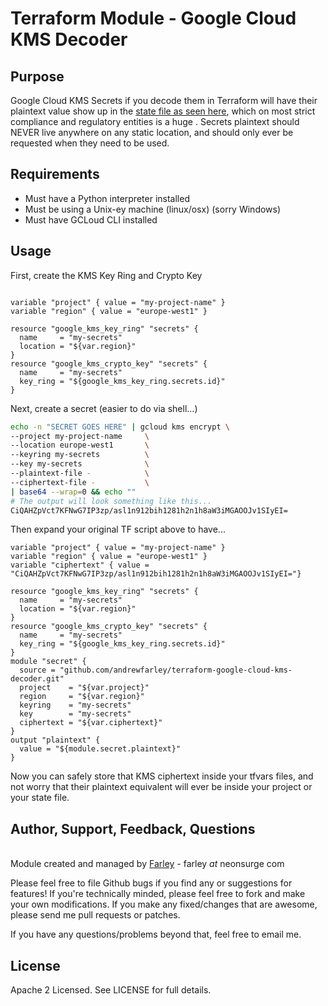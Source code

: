Terraform Module - Google Cloud KMS Decoder
========================

Purpose
------

Google Cloud KMS Secrets if you decode them in Terraform will have their plaintext value show
up in the [state file as seen here](https://www.terraform.io/docs/state/sensitive-data.html), which on most strict compliance and regulatory entities is
a huge .  Secrets plaintext should NEVER live anywhere on any
static location, and should only ever be requested when they need to be used.

Requirements
------
* Must have a Python interpreter installed
* Must be using a Unix-ey machine (linux/osx) (sorry Windows)
* Must have GCLoud CLI installed

Usage
------

First, create the KMS Key Ring and Crypto Key
```hcl

variable "project" { value = "my-project-name" }
variable "region" { value = "europe-west1" }

resource "google_kms_key_ring" "secrets" {
  name     = "my-secrets"
  location = "${var.region}"
}
resource "google_kms_crypto_key" "secrets" {
  name     = "my-secrets"
  key_ring = "${google_kms_key_ring.secrets.id}"
}
```

Next, create a secret (easier to do via shell...)

```bash
echo -n "SECRET GOES HERE" | gcloud kms encrypt \
--project my-project-name     \
--location europe-west1       \
--keyring my-secrets          \
--key my-secrets              \
--plaintext-file -            \
--ciphertext-file -           \
| base64 --wrap=0 && echo ""
# The output will look something like this...
CiQAHZpVct7KFNwG7IP3zp/asl1n912bih1281h2n1h8aW3iMGAOOJv1SIyEI=
```

Then expand your original TF script above to have...
```hcl
variable "project" { value = "my-project-name" }
variable "region" { value = "europe-west1" }
variable "ciphertext" { value = "CiQAHZpVct7KFNwG7IP3zp/asl1n912bih1281h2n1h8aW3iMGAOOJv1SIyEI="}

resource "google_kms_key_ring" "secrets" {
  name     = "my-secrets"
  location = "${var.region}"
}
resource "google_kms_crypto_key" "secrets" {
  name     = "my-secrets"
  key_ring = "${google_kms_key_ring.secrets.id}"
}
module "secret" {
  source = "github.com/andrewfarley/terraform-google-cloud-kms-decoder.git"
  project    = "${var.project}"
  region     = "${var.region}"
  keyring    = "my-secrets"
  key        = "my-secrets"
  ciphertext = "${var.ciphertext}"
}
output "plaintext" {
  value = "${module.secret.plaintext}"
}
```

Now you can safely store that KMS ciphertext inside your tfvars files, and not worry that their plaintext equivalent will ever be inside your project or your state file.

Author, Support, Feedback, Questions
------

<br/>Module created and managed by [Farley](https://github.com/andrewfarley) - farley _at_ neonsurge <dot> com

Please feel free to file Github bugs if you find any or suggestions for features!  If you're technically minded, please feel free to fork and make your own modifications.  If you make any fixed/changes that are awesome, please send me pull requests or patches.

If you have any questions/problems beyond that, feel free to email me.


License
-------

Apache 2 Licensed. See LICENSE for full details.
